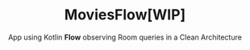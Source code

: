 ---
title: "MoviesFlow[WIP]"
subtitle: "App using Kotlin <b>Flow</b> observing Room queries in a Clean Architecture"
image: "../imgs/MoviesFlow.gif"
link: https://github.com/HugoMatilla/MoviesFlow
buttonTitle: VISIT PROJECT
priority: 12
badges: [android]
categories: [open]
--- 